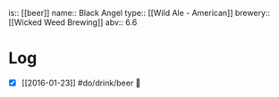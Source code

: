 is:: [[beer]]
name:: Black Angel
type:: [[Wild Ale - American]]
brewery:: [[Wicked Weed Brewing]]
abv:: 6.6

# Log
- [x] [[2016-01-23]] #do/drink/beer 🤞
